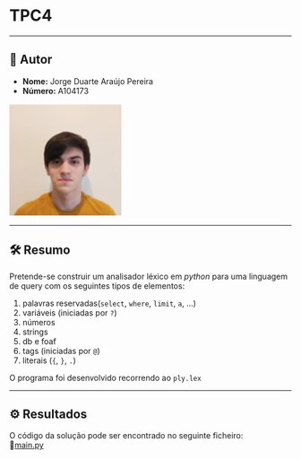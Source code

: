 # TPC4
___

## 👤 Autor 

- **Nome:** Jorge Duarte Araújo Pereira 
- **Número:** A104173
<img src="/assets/img/Photo.jpeg" alt="Photo" width="200" />

___

## 🛠️ Resumo 

Pretende-se construir um analisador léxico em *python* para uma linguagem de query com os seguintes tipos de elementos:  
1. palavras reservadas(`select`, `where`, `limit`, `a`, ...)
2. variáveis (iniciadas por `?`)
3. números
4. strings
5. db e foaf
6. tags (iniciadas por `@`)
7. literais (`{`, `}`, `.`)

O programa foi desenvolvido recorrendo ao `ply.lex`

___

## ⚙️ Resultados

O código da solução pode ser encontrado no seguinte ficheiro:  
📌[main.py](main.py)